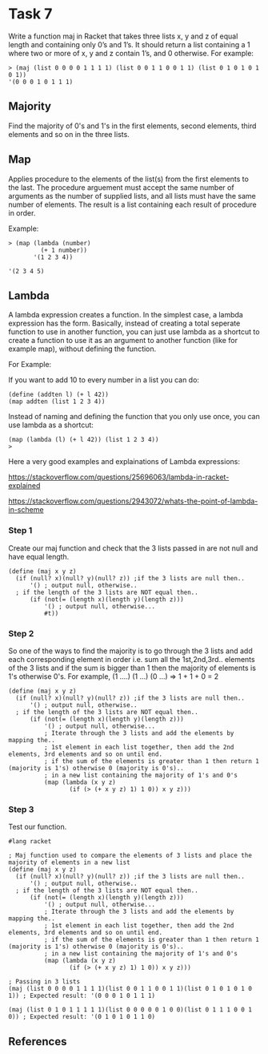 # Task 7
Write a function maj in Racket that takes three lists x, y and z of equal length and containing only 0’s and 1’s. It should return a list containing a 1 where two or more of x, y and z contain 1’s, and 0 otherwise. For example: 
```Racket
> (maj (list 0 0 0 0 1 1 1 1) (list 0 0 1 1 0 0 1 1) (list 0 1 0 1 0 1 0 1)) 
'(0 0 0 1 0 1 1 1)
```

## Majority
Find the majority of 0's and 1's in the first elements, second elements, third elements and so on in the three lists.

## Map
Applies procedure to the elements of the list(s) from the first elements to the last. The procedure arguement must accept the same number of arguments as the number of supplied lists, and all lists must have the same number of elements. The result is a list containing each result of procedure in order.

Example:
```Racket 
> (map (lambda (number)
         (+ 1 number))
       '(1 2 3 4))

'(2 3 4 5)
```

## Lambda
A lambda expression creates a function. In the simplest case, a lambda expression has the form. Basically, instead of creating a total seperate function to use in another function, you can just use lambda as a shortcut to create a function to use it as an argument to another function (like for example map), without defining the function.

For Example:

If you want to add 10 to every number in a list you can do:
```Racket
(define (addten l) (+ l 42))
(map addten (list 1 2 3 4))
```
Instead of naming and defining the function that you only use once, you can use lambda as a shortcut:
```Racket
(map (lambda (l) (+ l 42)) (list 1 2 3 4))
> 
```

Here a very good examples and explainations of Lambda expressions:

https://stackoverflow.com/questions/25696063/lambda-in-racket-explained

https://stackoverflow.com/questions/2943072/whats-the-point-of-lambda-in-scheme


### Step 1
Create our maj function and check that the 3 lists passed in are not null and have equal length.
```Racket
(define (maj x y z)
  (if (null? x)(null? y)(null? z)) ;if the 3 lists are null then..
      '() ; output null, otherwise..
  ; if the length of the 3 lists are NOT equal then..
      (if (not(= (length x)(length y)(length z)))
          '() ; output null, otherwise...
          #t))
```

### Step 2
So one of the ways to find the majority is to go through the 3 lists and add each corresponding element in order i.e. sum all the 1st,2nd,3rd.. elements of the 3 lists and if the sum is bigger than 1 then the majority of elements is 1's otherwise 0's. For example, (1 ....) (1 ...) (0 ...) => 1 + 1 + 0 = 2

```Racket
(define (maj x y z)
  (if (null? x)(null? y)(null? z)) ;if the 3 lists are null then..
      '() ; output null, otherwise..
  ; if the length of the 3 lists are NOT equal then..
      (if (not(= (length x)(length y)(length z)))
          '() ; output null, otherwise...
          ; Iterate through the 3 lists and add the elements by mapping the..
          ; 1st element in each list together, then add the 2nd elements, 3rd elements and so on until end.
          ; if the sum of the elements is greater than 1 then return 1 (majority is 1's) otherwise 0 (majority is 0's)..
          ; in a new list containing the majority of 1's and 0's
          (map (lambda (x y z)
                 (if (> (+ x y z) 1) 1 0)) x y z)))
```

### Step 3
Test our function.
```Racket
#lang racket

; Maj function used to compare the elements of 3 lists and place the majority of elements in a new list
(define (maj x y z)
  (if (null? x)(null? y)(null? z)) ;if the 3 lists are null then..
      '() ; output null, otherwise..
  ; if the length of the 3 lists are NOT equal then..
      (if (not(= (length x)(length y)(length z)))
          '() ; output null, otherwise...
          ; Iterate through the 3 lists and add the elements by mapping the..
          ; 1st element in each list together, then add the 2nd elements, 3rd elements and so on until end.
          ; if the sum of the elements is greater than 1 then return 1 (majority is 1's) otherwise 0 (majority is 0's)..
          ; in a new list containing the majority of 1's and 0's
          (map (lambda (x y z)
                 (if (> (+ x y z) 1) 1 0)) x y z)))

; Passing in 3 lists
(maj (list 0 0 0 0 1 1 1 1)(list 0 0 1 1 0 0 1 1)(list 0 1 0 1 0 1 0 1)) ; Expected result: '(0 0 0 1 0 1 1 1)

(maj (list 0 1 0 1 1 1 1 1)(list 0 0 0 0 0 1 0 0)(list 0 1 1 1 0 0 1 0)) ; Expected result: '(0 1 0 1 0 1 1 0)

```

## References